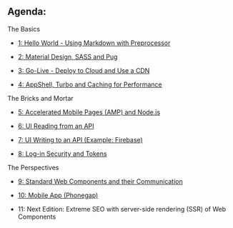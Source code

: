## Agenda:


The Basics

- [1: Hello World - Using Markdown with Preprocessor](./1-helloWorld/)

- [2: Material Design, SASS and Pug](./2-theBasics/)

- [3: Go-Live - Deploy to Cloud and Use a CDN](./3-goLive/)

- [4: AppShell, Turbo and Caching for Performance](./4-appShell/)

The Bricks and Mortar

- [5: Accelerated Mobile Pages (AMP) and Node.js](./5-amp/)

- [6: UI Reading from an API](./6-read/) 

- [7: UI Writing to an API (Example: Firebase)](./7-write/) 

- [8: Log-in Security and Tokens](./8-security/)

The Perspectives

- [9: Standard Web Components and their Communication](./9-comps/)

- [10: Mobile App (Phonegap)](./10-mobile/)

- 11: Next Edition: Extreme SEO with server-side rendering (SSR) of Web Components


